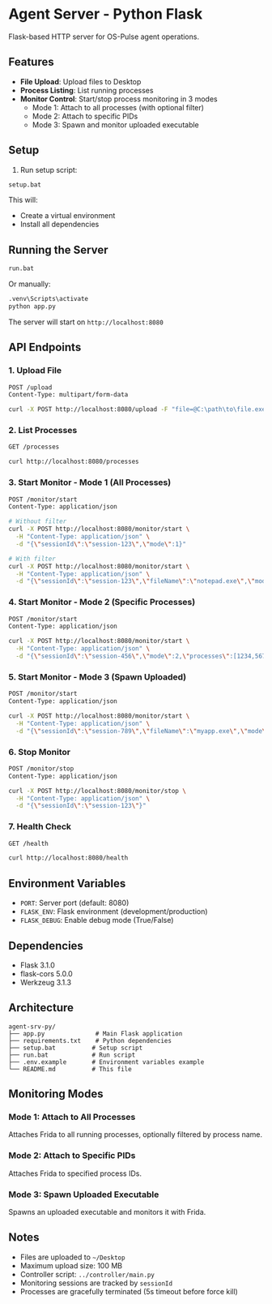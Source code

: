 # Agent Server - Python Flask

Flask-based HTTP server for OS-Pulse agent operations.

## Features

- **File Upload**: Upload files to Desktop
- **Process Listing**: List running processes
- **Monitor Control**: Start/stop process monitoring in 3 modes
  - Mode 1: Attach to all processes (with optional filter)
  - Mode 2: Attach to specific PIDs
  - Mode 3: Spawn and monitor uploaded executable

## Setup

1. Run setup script:
```bash
setup.bat
```

This will:
- Create a virtual environment
- Install all dependencies

## Running the Server

```bash
run.bat
```

Or manually:
```bash
.venv\Scripts\activate
python app.py
```

The server will start on `http://localhost:8080`

## API Endpoints

### 1. Upload File
```bash
POST /upload
Content-Type: multipart/form-data

curl -X POST http://localhost:8080/upload -F "file=@C:\path\to\file.exe"
```

### 2. List Processes
```bash
GET /processes

curl http://localhost:8080/processes
```

### 3. Start Monitor - Mode 1 (All Processes)
```bash
POST /monitor/start
Content-Type: application/json

# Without filter
curl -X POST http://localhost:8080/monitor/start \
  -H "Content-Type: application/json" \
  -d "{\"sessionId\":\"session-123\",\"mode\":1}"

# With filter
curl -X POST http://localhost:8080/monitor/start \
  -H "Content-Type: application/json" \
  -d "{\"sessionId\":\"session-123\",\"fileName\":\"notepad.exe\",\"mode\":1}"
```

### 4. Start Monitor - Mode 2 (Specific Processes)
```bash
POST /monitor/start
Content-Type: application/json

curl -X POST http://localhost:8080/monitor/start \
  -H "Content-Type: application/json" \
  -d "{\"sessionId\":\"session-456\",\"mode\":2,\"processes\":[1234,5678]}"
```

### 5. Start Monitor - Mode 3 (Spawn Uploaded)
```bash
POST /monitor/start
Content-Type: application/json

curl -X POST http://localhost:8080/monitor/start \
  -H "Content-Type: application/json" \
  -d "{\"sessionId\":\"session-789\",\"fileName\":\"myapp.exe\",\"mode\":3}"
```

### 6. Stop Monitor
```bash
POST /monitor/stop
Content-Type: application/json

curl -X POST http://localhost:8080/monitor/stop \
  -H "Content-Type: application/json" \
  -d "{\"sessionId\":\"session-123\"}"
```

### 7. Health Check
```bash
GET /health

curl http://localhost:8080/health
```

## Environment Variables

- `PORT`: Server port (default: 8080)
- `FLASK_ENV`: Flask environment (development/production)
- `FLASK_DEBUG`: Enable debug mode (True/False)

## Dependencies

- Flask 3.1.0
- flask-cors 5.0.0
- Werkzeug 3.1.3

## Architecture

```
agent-srv-py/
├── app.py              # Main Flask application
├── requirements.txt    # Python dependencies
├── setup.bat          # Setup script
├── run.bat            # Run script
├── .env.example       # Environment variables example
└── README.md          # This file
```

## Monitoring Modes

### Mode 1: Attach to All Processes
Attaches Frida to all running processes, optionally filtered by process name.

### Mode 2: Attach to Specific PIDs
Attaches Frida to specified process IDs.

### Mode 3: Spawn Uploaded Executable
Spawns an uploaded executable and monitors it with Frida.

## Notes

- Files are uploaded to `~/Desktop`
- Maximum upload size: 100 MB
- Controller script: `../controller/main.py`
- Monitoring sessions are tracked by `sessionId`
- Processes are gracefully terminated (5s timeout before force kill)
